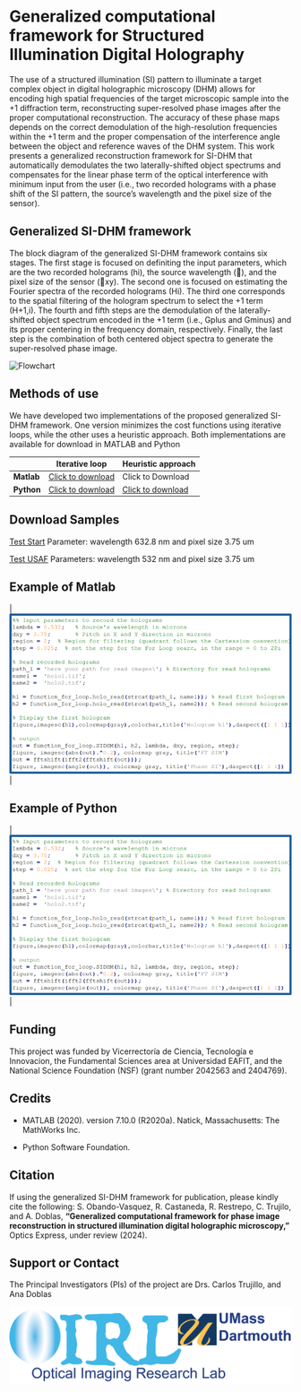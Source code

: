 # Generalized computational framework for Structured Illumination Digital Holography
The use of a structured illumination (SI) pattern to illuminate a target complex object in digital holographic microscopy (DHM) allows for encoding high spatial frequencies of the target microscopic sample into the +1 diffraction term, reconstructing super-resolved phase images after the proper computational reconstruction. The accuracy of these phase maps depends on the correct demodulation of the high-resolution frequencies within the +1 term and the proper compensation of the interference angle between the object and reference waves of the DHM system. This work presents a generalized reconstruction framework for SI-DHM that automatically demodulates the two laterally-shifted object spectrums and compensates for the linear phase term of the optical interference with minimum input from the user (i.e., two recorded holograms with a phase shift of the SI pattern, the source’s wavelength and the pixel size of the sensor). 

## Generalized SI-DHM framework 
The block diagram of the generalized SI-DHM framework contains six stages. The first stage is focused on definiting the input parameters, which are the two recorded holograms (hi), the source wavelength (), and the pixel size of the sensor (xy). The second one is focused on estimating the Fourier spectra of the recorded holograms (Hi). The third one corresponds to the spatial filtering of the hologram spectrum to select the +1 term (H+1,i). The fourth and fifth steps are the demodulation of the laterally-shifted object spectrum encoded in the +1 term (i.e., Gplus and Gminus) and its proper centering in the frequency domain, respectively. Finally, the last step is the combination of both centered object spectra to generate the super-resolved phase image.


![Flowchart](/Images/flow.png)

## Methods of use
We have developed two implementations of the proposed generalized SI-DHM framework. One version minimizes the cost functions using iterative loops, while the other uses a heuristic approach. Both implementations are available for download in MATLAB and Python


<div class="table_component" role="region" tabindex="0">
<table>
    <thead>
        <tr>
            <th></th>
            <th>Iterative loop</th>
            <th>Heuristic approach</th>
        </tr>
    </thead>
    <tbody>
        <tr>
            <td><b>Matlab</b></td>
            <td><a href="https://drive.google.com/drive/folders/1Oz5mtYSKc5vJz513uIfBq5hGq6Ps58xu?usp=sharing" download>Click to download</a></td>
            <td>Click to Download</td>
        </tr>
        <tr>
            <td><b>Python</b></td>
            <td><a href="https://drive.google.com/drive/folders/18gG1earq-w9dI_Nl5ZCrUP7y6cUk4riR?usp=drive_link" download>Click to download</a></td>
            <td><a href="https://drive.google.com/drive/folders/18gG1earq-w9dI_Nl5ZCrUP7y6cUk4riR?usp=drive_link" download>Click to download</a></td>
        </tr>
    </tbody>
</table>
</div>


## Download Samples
<a href="https://github.com/sophiaresearchlaboratory/Blind-SI-DHM.io/tree/main/Samples/start">Test Start</a> 
Parameter: wavelength 632.8 nm and pixel size 3.75 um

<a href="https://github.com/sophiaresearchlaboratory/Blind-SI-DHM.io/tree/main/Samples/USAF">Test USAF</a> 
Parameters: wavelength 532 nm and pixel size 3.75 um

## Example of Matlab
| ![Descripción de la imagen](Images/Matlab.png) |

## Example of Python
| ![Descripción de la imagen](Images/Matlab.png) |

## Funding
This project was funded by Vicerrectoría de Ciencia, Tecnología e Innovacion, the Fundamental Sciences area at Universidad EAFIT, and the National Science Foundation (NSF) (grant number 2042563 and 2404769).

## Credits
-	MATLAB (2020). version 7.10.0 (R2020a). Natick, Massachusetts: The MathWorks Inc.
*	Python Software Foundation. 

## Citation
If using the generalized SI-DHM framework for publication, please kindly cite the following: S. Obando-Vasquez, R. Castaneda, R. Restrepo, C. Trujilo, and A. Doblas, **“Generalized computational framework for phase image reconstruction in structured illumination digital holographic microscopy,”** Optics Express, under review (2024). 

## Support or Contact
The Principal Investigators (PIs) of the project are Drs. Carlos Trujillo, and Ana Doblas


![Logo](/Images/logo_OIRL.png)
